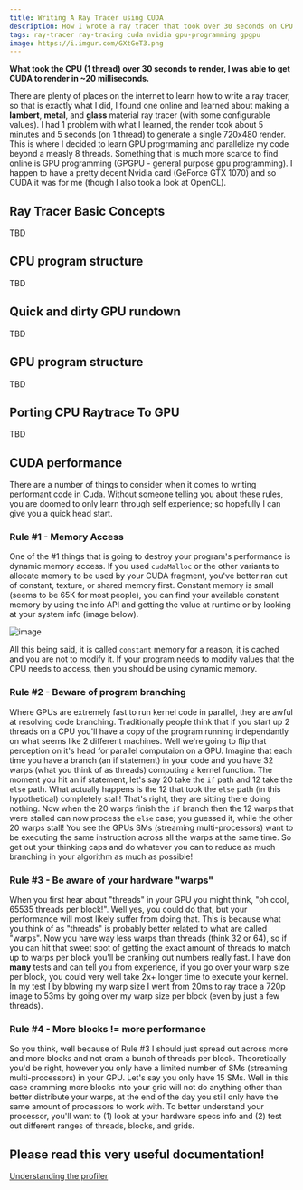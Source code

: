 ```yaml
---
title: Writing A Ray Tracer using CUDA
description: How I wrote a ray tracer that took over 30 seconds on CPU and remade it in CUDA to render in ~20 milliseconds
tags: ray-tracer ray-tracing cuda nvidia gpu-programming gpgpu
image: https://i.imgur.com/GXtGeT3.png
---
```


**What took the CPU (1 thread) over 30 seconds to render, I was able to get CUDA to render in ~20 milliseconds.**

There are plenty of places on the internet to learn how to write a ray tracer, so that is exactly what I did, I found one online and learned about making a **lambert**, **metal**, and **glass** material ray tracer (with some configurable values). I had 1 problem with what I learned, the render took about 5 minutes and 5 seconds (on 1 thread) to generate a single 720x480 render. This is where I decided to learn GPU progrmaming and parallelize my code beyond a measly 8 threads. Something that is much more scarce to find online is GPU programming (GPGPU - general purpose gpu programming). I happen to have a pretty decent Nvidia card (GeForce GTX 1070) and so CUDA it was for me (though I also took a look at OpenCL).

## Ray Tracer Basic Concepts
TBD

## CPU program structure
TBD

## Quick and dirty GPU rundown
TBD

## GPU program structure
TBD

## Porting CPU Raytrace To GPU
TBD

## CUDA performance
There are a number of things to consider when it comes to writing performant code in Cuda. Without someone telling you about these rules, you are doomed to only learn through self experience; so hopefully I can give you a quick head start.

### Rule #1 - Memory Access
One of the #1 things that is going to destroy your program's performance is dynamic memory access. If you used `cudaMalloc` or the other variants to allocate memory to be used by your CUDA fragment, you've better ran out of constant, texture, or shared memory first. Constant memory is small (seems to be 65K for most people), you can find your available constant memory by using the info API and getting the value at runtime or by looking at your system info (image below).

![image](https://i.imgur.com/jou4rcr.png)

All this being said, it is called `constant` memory for a reason, it is cached and you are not to modify it. If your program needs to modify values that the CPU needs to access, then you should be using dynamic memory.

### Rule #2 - Beware of program branching
Where GPUs are extremely fast to run kernel code in parallel, they are awful at resolving code branching. Traditionally people think that if you start up 2 threads on a CPU you'll have a copy of the program running independantly on what seems like 2 different machines. Well we're going to flip that perception on it's head for parallel computaion on a GPU. Imagine that each time you have a branch (an if statement) in your code and you have 32 warps (what you think of as threads) computing a kernel function. The moment you hit an if statement, let's say 20 take the `if` path and 12 take the `else` path. What actually happens is the 12 that took the `else` path (in this hypothetical) completely stall! That's right, they are sitting there doing nothing. Now when the 20 warps finish the `if` branch then the 12 warps that were stalled can now process the `else` case; you guessed it, while the other 20 warps stall! You see the GPUs SMs (streaming multi-processors) want to be executing the same instruction across all the warps at the same time. So get out your thinking caps and do whatever you can to reduce as much branching in your algorithm as much as possible!

### Rule #3 - Be aware of your hardware "warps"
When you first hear about "threads" in your GPU you might think, "oh cool, 65535 threads per block!". Well yes, you could do that, but your performance will most likely suffer from doing that. This is because what you think of as "threads" is probably better related to what are called "warps". Now you have way less warps than threads (think 32 or 64), so if you can hit that sweet spot of getting the exact amount of threads to match up to warps per block you'll be cranking out numbers really fast. I have don **many** tests and can tell you from experience, if you go over your warp size per block, you could very well take 2x+ longer time to execute your kernel. In my test I by blowing my warp size I went from 20ms to ray trace a 720p image to 53ms by going over my warp size per block (even by just a few threads).

### Rule #4 - More blocks != more performance
So you think, well because of Rule #3 I should just spread out across more and more blocks and not cram a bunch of threads per block. Theoretically you'd be right, however you only have a limited number of SMs (streaming multi-processors) in your GPU. Let's say you only have 15 SMs. Well in this case cramming more blocks into your grid will not do anything other than better distribute your warps, at the end of the day you still only have the same amount of processors to work with. To better understand your processor, you'll want to (1) look at your hardware specs info and (2) test out different ranges of threads, blocks, and grids.

## Please read this very useful documentation!
[Understanding the profiler](https://docs.nvidia.com/nsight-visual-studio-edition/2019.4/Nsight_Visual_Studio_Edition_User_Guide.htm#Profile_CUDA_Settings.htm%3FTocPath%3DAnalysis%2520Tools%7CCUDA%2520Experiments%7C_____0)

